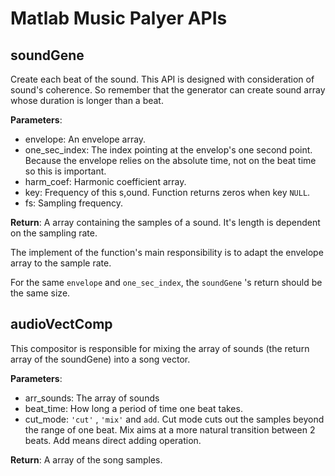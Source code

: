 # Matlab Music Palyer APIs

## soundGene

Create each beat of the sound. This API is designed with consideration of sound's coherence. So remember that the generator can create sound array whose duration is longer than a beat. 

**Parameters**:

- envelope: An envelope array.
- one_sec_index: The index pointing at the envelop's one second point. Because the envelope relies on the absolute time, not on the beat time so this is important.
- harm_coef: Harmonic coefficient array.
- key: Frequency of this s,ound. Function returns zeros when key `NULL`.
- fs: Sampling frequency.



**Return**: A array containing the samples of a sound. It's length is dependent on the sampling rate.



The implement of the function's main responsibility is to adapt the envelope array to the sample rate.

For the same `envelope` and `one_sec_index`, the `soundGene` 's return should be the same size.



## audioVectComp

This compositor is responsible for mixing the array of sounds (the return array of the soundGene) into a song vector.

**Parameters**:

- arr_sounds: The array of sounds
- beat_time: How long a period of time one beat takes.
- cut_mode: `'cut'` , `'mix'` and `add`. Cut mode cuts out the samples beyond the range of one beat. Mix aims at a more natural transition between 2 beats. Add means direct adding operation.

**Return**: A array of the song samples.
